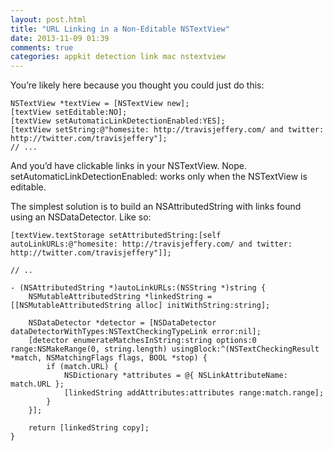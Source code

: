 ```yaml
---
layout: post.html
title: "URL Linking in a Non-Editable NSTextView"
date: 2013-11-09 01:39
comments: true
categories: appkit detection link mac nstextview
---
```


You’re likely here because you thought you could just do this:

``` objc
NSTextView *textView = [NSTextView new];
[textView setEditable:NO];
[textView setAutomaticLinkDetectionEnabled:YES];
[textView setString:@"homesite: http://travisjeffery.com/ and twitter: http://twitter.com/travisjeffery"];
// ...
```

And you’d have clickable links in your NSTextView. Nope. setAutomaticLinkDetectionEnabled: works only when the NSTextView is editable.

The simplest solution is to build an NSAttributedString with links found using an NSDataDetector. Like so:

``` objc
[textView.textStorage setAttributedString:[self autoLinkURLs:@"homesite: http://travisjeffery.com/ and twitter: http://twitter.com/travisjeffery"]];

// ..

- (NSAttributedString *)autoLinkURLs:(NSString *)string {
    NSMutableAttributedString *linkedString = [[NSMutableAttributedString alloc] initWithString:string];

    NSDataDetector *detector = [NSDataDetector dataDetectorWithTypes:NSTextCheckingTypeLink error:nil];
    [detector enumerateMatchesInString:string options:0 range:NSMakeRange(0, string.length) usingBlock:^(NSTextCheckingResult *match, NSMatchingFlags flags, BOOL *stop) {
        if (match.URL) {
            NSDictionary *attributes = @{ NSLinkAttributeName: match.URL };
            [linkedString addAttributes:attributes range:match.range];
        }
    }];

    return [linkedString copy];
}
```
